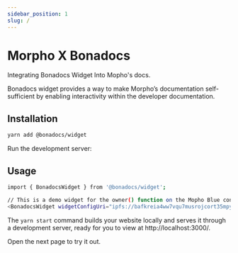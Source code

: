 ```yaml
---
sidebar_position: 1
slug: /
---
```


# Morpho X Bonadocs

Integrating Bonadocs Widget Into Mopho's docs.


Bonadocs widget provides a way to make Morpho’s documentation self-sufficient by enabling interactivity within the developer documentation. 

## Installation
```bash
yarn add @bonadocs/widget
```
Run the development server:

## Usage
```bash
import { BonadocsWidget } from '@bonadocs/widget';

// This is a demo widget for the owner() function on the Mopho Blue contract
<BonadocsWidget widgetConfigUri="ipfs://bafkreia4ww7vqu7musrojcort35mpyiob6e5xbjeicw3sdrm4f6ud6hrai" contract="MorphBlue" functionKey="function owner() view returns (address)" />
```

The `yarn start` command builds your website locally and serves it through a development server, ready for you to view at http://localhost:3000/.

Open the next page to try it out.
